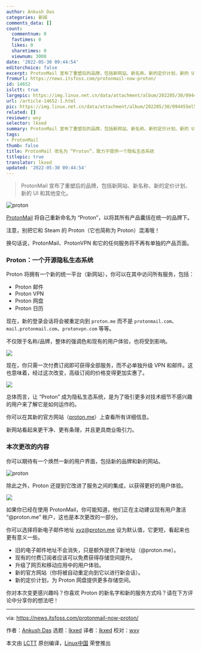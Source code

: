 ```yaml
---
author: Ankush Das
categories: 新闻
comments_data: []
count:
  commentnum: 0
  favtimes: 0
  likes: 0
  sharetimes: 0
  viewnum: 3008
date: '2022-05-30 09:44:54'
editorchoice: false
excerpt: ProtonMail 宣布了重塑后的品牌，包括新网站、新名称、新的定价计划、新的 UI 和其他变化。
fromurl: https://news.itsfoss.com/protonmail-now-proton/
id: 14652
islctt: true
largepic: https://img.linux.net.cn/data/attachment/album/202205/30/094455ml57lnqlqqbxbllb.jpg
url: /article-14652-1.html
pic: https://img.linux.net.cn/data/attachment/album/202205/30/094455ml57lnqlqqbxbllb.jpg.thumb.jpg
related: []
reviewer: wxy
selector: lkxed
summary: ProtonMail 宣布了重塑后的品牌，包括新网站、新名称、新的定价计划、新的 UI 和其他变化。
tags:
- ProtonMail
thumb: false
title: ProtonMail 改名为 “Proton”，致力于提供一个隐私生态系统
titlepic: true
translator: lkxed
updated: '2022-05-30 09:44:54'
---
```



> 
> ProtonMail 宣布了重塑后的品牌，包括新网站、新名称、新的定价计划、新的 UI 和其他变化。
> 
> 
> 


![proton](/data/attachment/album/202205/30/094455ml57lnqlqqbxbllb.jpg)


[ProtonMail](https://itsfoss.com/recommends/protonmai) 将自己重新命名为 “Proton”，以将其所有产品囊括在统一的品牌下。


注意，别把它和 Steam 的 Proton（它也简称为 Proton）混淆哦！


换句话说，ProtonMail、ProtonVPN 和它的任何服务将不再有单独的产品页面。


### Proton：一个开源隐私生态系统






Proton 将拥有一个新的统一平台（新网站），你可以在其中访问所有服务，包括：


* Proton 邮件
* Proton VPN
* Proton 网盘
* Proton 日历


现在，新的登录会话将会被重定向到 `proton.me` 而不是 `protonmail.com`、`mail.protonmail.com`、`protonvpn.com` 等等。


不仅限于名称/品牌，整体的强调色和现有的用户体验，也将受到影响。


![](/data/attachment/album/202205/30/094455wo0pl3bzl3b3537l.jpg)


现在，你只需一次付费订阅即可获得全部服务，而不必单独升级 VPN 和邮件。这也意味着，经过这次改变，高级订阅的价格变得更加实惠了。


![](/data/attachment/album/202205/30/094455ebcbe1a6syspbpic.jpg)


总体而言，让 “Proton” 成为隐私生态系统，是为了吸引更多对技术细节不感兴趣的用户来了解它是如何运作的。


你可以在其新的官方网站（[proton.me](https://proton.me/)）上查看所有详细信息。


新网站看起来更干净、更有条理，并且更具商业吸引力。


### 本次更改的内容


你可以期待有一个焕然一新的用户界面，包括新的品牌和新的网站。


![proton](/data/attachment/album/202205/30/094456hdend4gpjpp77j1e.png)


除此之外，Proton 还提到它改进了服务之间的集成，以获得更好的用户体验。


![](/data/attachment/album/202205/30/094456k6hwmw29m52mi2ng.png)


如果你已经在使用 ProtonMail，你可能知道，他们正在主动建议现有用户激活 “@proton.me” 帐户，这也是本次更改的一部分。


你可以选择将新电子邮件地址 [xyz@proton.me](mailto:xyz@proton.me) 设为默认值，它更短，看起来也更有意义一些。


* 旧的电子邮件地址不会消失，只是额外提供了新地址（@proton.me）。
* 现有的付费订阅者应该可以免费获得存储空间提升。
* 升级了网页和移动应用中的用户体验。
* 新的官方网站（你将被自动重定向到它以进行新会话）。
* 新的定价计划，为 Proton 网盘提供更多存储空间。


你对本次变更感兴趣吗？你喜欢 Proton 的新名字和新的服务方式吗？请在下方评论中分享你的想法吧！




---


via: <https://news.itsfoss.com/protonmail-now-proton/>


作者：[Ankush Das](https://news.itsfoss.com/author/ankush/) 选题：[lkxed](https://github.com/lkxed) 译者：[lkxed](https://github.com/lkxed) 校对：[wxy](https://github.com/wxy)


本文由 [LCTT](https://github.com/LCTT/TranslateProject) 原创编译，[Linux中国](https://linux.cn/) 荣誉推出